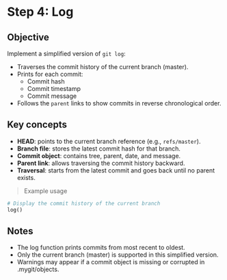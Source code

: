 # Step 4: Log

## Objective
Implement a simplified version of `git log`:
- Traverses the commit history of the current branch (master).
- Prints for each commit:
  - Commit hash
  - Commit timestamp
  - Commit message
- Follows the `parent` links to show commits in reverse chronological order.

## Key concepts
- **HEAD**: points to the current branch reference (e.g., `refs/master`).
- **Branch file**: stores the latest commit hash for that branch.
- **Commit object**: contains tree, parent, date, and message.
- **Parent link**: allows traversing the commit history backward.
- **Traversal**: starts from the latest commit and goes back until no parent exists.

> Example usage

```python
# Display the commit history of the current branch
log()
```

## Notes
- The log function prints commits from most recent to oldest.
- Only the current branch (master) is supported in this simplified version.
- Warnings may appear if a commit object is missing or corrupted in .mygit/objects.